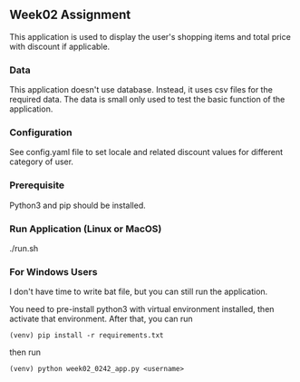 ## Week02 Assignment

This application is used to display the user's shopping items and total price with discount if applicable.

### Data
This application doesn't use database. Instead, it uses csv files for the required data. The data is small only used to test 
the basic function of the application.

### Configuration
See config.yaml file to set locale and related discount values for different category of user.

### Prerequisite
Python3 and pip should be installed.

### Run Application (Linux or MacOS)

./run.sh <venv> <username>

### For Windows Users

I don't have time to write bat file, but you can still run the application.

You need to pre-install python3 with virtual environment installed, then activate that environment. After that, you can run 
```
(venv) pip install -r requirements.txt
```
then run
```
(venv) python week02_0242_app.py <username>